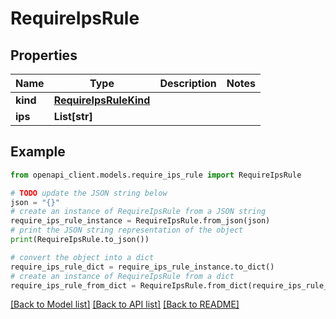 # RequireIpsRule


## Properties

Name | Type | Description | Notes
------------ | ------------- | ------------- | -------------
**kind** | [**RequireIpsRuleKind**](RequireIpsRuleKind.md) |  | 
**ips** | **List[str]** |  | 

## Example

```python
from openapi_client.models.require_ips_rule import RequireIpsRule

# TODO update the JSON string below
json = "{}"
# create an instance of RequireIpsRule from a JSON string
require_ips_rule_instance = RequireIpsRule.from_json(json)
# print the JSON string representation of the object
print(RequireIpsRule.to_json())

# convert the object into a dict
require_ips_rule_dict = require_ips_rule_instance.to_dict()
# create an instance of RequireIpsRule from a dict
require_ips_rule_from_dict = RequireIpsRule.from_dict(require_ips_rule_dict)
```
[[Back to Model list]](../README.md#documentation-for-models) [[Back to API list]](../README.md#documentation-for-api-endpoints) [[Back to README]](../README.md)


